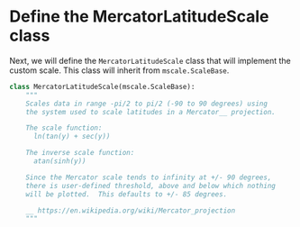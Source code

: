 # Define the MercatorLatitudeScale class

Next, we will define the `MercatorLatitudeScale` class that will implement the custom scale. This class will inherit from `mscale.ScaleBase`.

```python
class MercatorLatitudeScale(mscale.ScaleBase):
    """
    Scales data in range -pi/2 to pi/2 (-90 to 90 degrees) using
    the system used to scale latitudes in a Mercator__ projection.

    The scale function:
      ln(tan(y) + sec(y))

    The inverse scale function:
      atan(sinh(y))

    Since the Mercator scale tends to infinity at +/- 90 degrees,
    there is user-defined threshold, above and below which nothing
    will be plotted.  This defaults to +/- 85 degrees.

    __ https://en.wikipedia.org/wiki/Mercator_projection
    """
```
